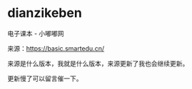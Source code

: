 # dianzikeben
电子课本 - 小嘟嘟网

来源：https://basic.smartedu.cn/

来源是什么版本，我就是什么版本，来源更新了我也会继续更新。

更新慢了可以留言催一下。
